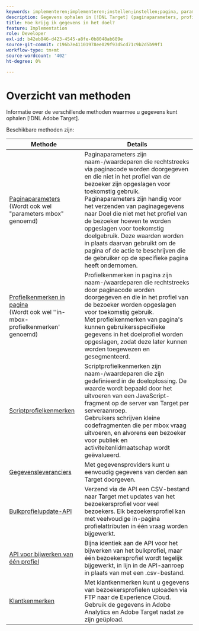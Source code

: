 ```yaml
---
keywords: implementeren;implementeren;instellen;instellen;pagina, parameter;tomcat;url gecodeerd;in-page profiel, kenmerk;mbox, parameter;in-page profiel, kenmerken;script, profielkenmerk;bulk profiel, update-API;single file, update-API;klantkenmerken;gegevensproviders;data provider;data provider
description: Gegevens ophalen in [!DNL Target] (paginaparameters, profielkenmerken, scriptprofielkenmerken, gegevensproviders, API's voor één en één bulkprofielupdate, klantkenmerken).
title: Hoe krijg ik gegevens in het doel?
feature: Implementation
role: Developer
exl-id: b42eb846-d423-4545-a8fe-0b8048ab689e
source-git-commit: c196b7e41101978ee029f93d5cd71c9b2d5b99f1
workflow-type: tm+mt
source-wordcount: '402'
ht-degree: 0%

---
```


# Overzicht van methoden

Informatie over de verschillende methoden waarmee u gegevens kunt ophalen [!DNL Adobe Target].

Beschikbare methoden zijn:

| Methode | Details |
| --- | --- |
| [Paginaparameters](https://developer.adobe.com/target/before-implement/methods-to-get-data-into-target/page-parameters/)<br>(Wordt ook wel &quot;parameters mbox&quot; genoemd) | Paginaparameters zijn naam-/waardeparen die rechtstreeks via paginacode worden doorgegeven en die niet in het profiel van de bezoeker zijn opgeslagen voor toekomstig gebruik.<br>Paginaparameters zijn handig voor het verzenden van paginagegevens naar Doel die niet met het profiel van de bezoeker hoeven te worden opgeslagen voor toekomstig doelgebruik. Deze waarden worden in plaats daarvan gebruikt om de pagina of de actie te beschrijven die de gebruiker op de specifieke pagina heeft ondernomen. |
| [Profielkenmerken in pagina](https://developer.adobe.com/target/before-implement/methods-to-get-data-into-target/in-page-profile-attributes/)<br>(Wordt ook wel &#39;&#39;in-mbox-profielkenmerken&#39; genoemd) | Profielkenmerken in pagina zijn naam-/waardeparen die rechtstreeks door paginacode worden doorgegeven en die in het profiel van de bezoeker worden opgeslagen voor toekomstig gebruik.<br>Met profielkenmerken van pagina&#39;s kunnen gebruikersspecifieke gegevens in het doelprofiel worden opgeslagen, zodat deze later kunnen worden toegewezen en gesegmenteerd. |
| [Scriptprofielkenmerken](https://developer.adobe.com/target/before-implement/methods-to-get-data-into-target/script-profile-attributes/) | Scriptprofielkenmerken zijn naam-/waardeparen die zijn gedefinieerd in de doeloplossing. De waarde wordt bepaald door het uitvoeren van een JavaScript-fragment op de server van Target per serveraanroep.<br>Gebruikers schrijven kleine codefragmenten die per mbox vraag uitvoeren, en alvorens een bezoeker voor publiek en activiteitenlidmaatschap wordt geëvalueerd. |
| [Gegevensleveranciers](https://developer.adobe.com/target/before-implement/methods-to-get-data-into-target/data-providers/) | Met gegevensproviders kunt u eenvoudig gegevens van derden aan Target doorgeven. |
| [Bulkprofielupdate-API](https://developer.adobe.com/target/before-implement/methods-to-get-data-into-target/bulk-profile-update-api/) | Verzend via de API een CSV-bestand naar Target met updates van het bezoekersprofiel voor veel bezoekers. Elk bezoekersprofiel kan met veelvoudige in-pagina profielattributen in één vraag worden bijgewerkt. |
| [API voor bijwerken van één profiel](https://developer.adobe.com/target/before-implement/methods-to-get-data-into-target/single-profile-update-api/) | Bijna identiek aan de API voor het bijwerken van het bulkprofiel, maar één bezoekersprofiel wordt tegelijk bijgewerkt, in lijn in de API-aanroep in plaats van met een .csv-bestand. |
| [Klantkenmerken](https://developer.adobe.com/target/before-implement/methods-to-get-data-into-target/customer-attributes/) | Met klantkenmerken kunt u gegevens van bezoekersprofielen uploaden via FTP naar de Experience Cloud. Gebruik de gegevens in Adobe Analytics en Adobe Target nadat ze zijn geüpload. |












